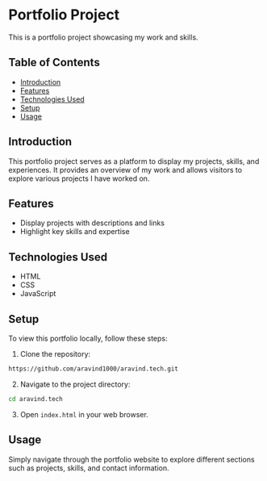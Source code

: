 # Portfolio Project

This is a portfolio project showcasing my work and skills.

## Table of Contents

- [Introduction](#introduction)
- [Features](#features)
- [Technologies Used](#technologies-used)
- [Setup](#setup)
- [Usage](#usage)

## Introduction

This portfolio project serves as a platform to display my projects, skills, and experiences. It provides an overview of my work and allows visitors to explore various projects I have worked on.

## Features

- Display projects with descriptions and links
- Highlight key skills and expertise

## Technologies Used

- HTML
- CSS
- JavaScript

## Setup

To view this portfolio locally, follow these steps:

1. Clone the repository:

```bash
https://github.com/aravind1000/aravind.tech.git
```

2. Navigate to the project directory:

```bash
cd aravind.tech
```

3. Open `index.html` in your web browser.

## Usage

Simply navigate through the portfolio website to explore different sections such as projects, skills, and contact information.
